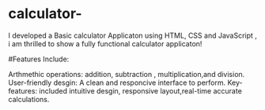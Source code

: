 # calculator-

I developed a Basic calculator Applicaton using HTML, CSS and JavaScript , i am thrilled to show a fully functional calculator  applicaton!

#Features Include:

Arthmethic operations: addition, subtraction , multiplication,and division.
User-friendly desgin: A clean and responcive interface to perform.
Key-features: included intuitive desgin, responsive layout,real-time accurate calculations.
